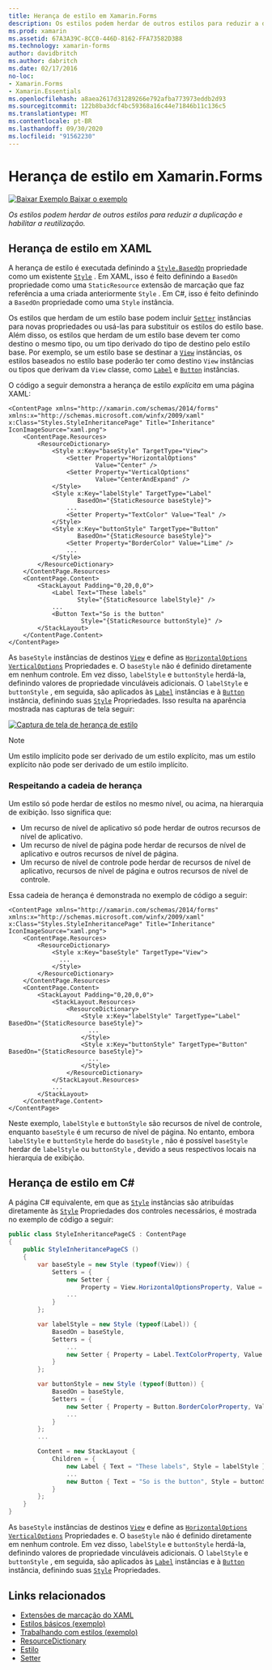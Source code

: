 ```yaml
---
title: Herança de estilo em Xamarin.Forms
description: Os estilos podem herdar de outros estilos para reduzir a duplicação e habilitar a reutilização. Este artigo explica como executar a herança de estilo em um Xamarin.Forms aplicativo.
ms.prod: xamarin
ms.assetid: 67A3A39C-8CC0-446D-8162-FFA73582D3B8
ms.technology: xamarin-forms
author: davidbritch
ms.author: dabritch
ms.date: 02/17/2016
no-loc:
- Xamarin.Forms
- Xamarin.Essentials
ms.openlocfilehash: a8aea2617d31289266e792afba773973eddb2d93
ms.sourcegitcommit: 122b8ba3dcf4bc59368a16c44e71846b11c136c5
ms.translationtype: MT
ms.contentlocale: pt-BR
ms.lasthandoff: 09/30/2020
ms.locfileid: "91562230"
---
```

# <a name="style-inheritance-in-no-locxamarinforms"></a>Herança de estilo em Xamarin.Forms

[![Baixar Exemplo](~/media/shared/download.png) Baixar o exemplo](https://docs.microsoft.com/samples/xamarin/xamarin-forms-samples/userinterface-styles-basicstyles)

_Os estilos podem herdar de outros estilos para reduzir a duplicação e habilitar a reutilização._

## <a name="style-inheritance-in-xaml"></a>Herança de estilo em XAML

A herança de estilo é executada definindo a [`Style.BasedOn`](xref:Xamarin.Forms.Style.BasedOn) propriedade como um existente [`Style`](xref:Xamarin.Forms.Style) . Em XAML, isso é feito definindo a `BasedOn` propriedade como uma `StaticResource` extensão de marcação que faz referência a uma criada anteriormente `Style` . Em C#, isso é feito definindo a `BasedOn` propriedade como uma `Style` instância.

Os estilos que herdam de um estilo base podem incluir [`Setter`](xref:Xamarin.Forms.Setter) instâncias para novas propriedades ou usá-las para substituir os estilos do estilo base. Além disso, os estilos que herdam de um estilo base devem ter como destino o mesmo tipo, ou um tipo derivado do tipo de destino pelo estilo base. Por exemplo, se um estilo base se destinar a [`View`](xref:Xamarin.Forms.View) instâncias, os estilos baseados no estilo base poderão ter como destino `View` instâncias ou tipos que derivam da `View` classe, como [`Label`](xref:Xamarin.Forms.Label) e [`Button`](xref:Xamarin.Forms.Button) instâncias.

O código a seguir demonstra a herança de estilo *explícita* em uma página XAML:

```xaml
<ContentPage xmlns="http://xamarin.com/schemas/2014/forms" xmlns:x="http://schemas.microsoft.com/winfx/2009/xaml" x:Class="Styles.StyleInheritancePage" Title="Inheritance" IconImageSource="xaml.png">
    <ContentPage.Resources>
        <ResourceDictionary>
            <Style x:Key="baseStyle" TargetType="View">
                <Setter Property="HorizontalOptions"
                        Value="Center" />
                <Setter Property="VerticalOptions"
                        Value="CenterAndExpand" />
            </Style>
            <Style x:Key="labelStyle" TargetType="Label"
                   BasedOn="{StaticResource baseStyle}">
                ...
                <Setter Property="TextColor" Value="Teal" />
            </Style>
            <Style x:Key="buttonStyle" TargetType="Button"
                   BasedOn="{StaticResource baseStyle}">
                <Setter Property="BorderColor" Value="Lime" />
                ...
            </Style>
        </ResourceDictionary>
    </ContentPage.Resources>
    <ContentPage.Content>
        <StackLayout Padding="0,20,0,0">
            <Label Text="These labels"
                   Style="{StaticResource labelStyle}" />
            ...
            <Button Text="So is the button"
                    Style="{StaticResource buttonStyle}" />
        </StackLayout>
    </ContentPage.Content>
</ContentPage>
```

As `baseStyle` instâncias de destinos [`View`](xref:Xamarin.Forms.View) e define as [`HorizontalOptions`](xref:Xamarin.Forms.View.HorizontalOptions) [`VerticalOptions`](xref:Xamarin.Forms.View.VerticalOptions) Propriedades e. O `baseStyle` não é definido diretamente em nenhum controle. Em vez disso, `labelStyle` e `buttonStyle` herdá-la, definindo valores de propriedade vinculáveis adicionais. O `labelStyle` e `buttonStyle` , em seguida, são aplicados às [`Label`](xref:Xamarin.Forms.Label) instâncias e à [`Button`](xref:Xamarin.Forms.Button) instância, definindo suas [`Style`](xref:Xamarin.Forms.NavigableElement.Style) Propriedades. Isso resulta na aparência mostrada nas capturas de tela seguir:

[![Captura de tela de herança de estilo](inheritance-images/style-inheritance.png)](inheritance-images/style-inheritance-large.png#lightbox)

> [!NOTE]
> Um estilo implícito pode ser derivado de um estilo explícito, mas um estilo explícito não pode ser derivado de um estilo implícito.

### <a name="respecting-the-inheritance-chain"></a>Respeitando a cadeia de herança

Um estilo só pode herdar de estilos no mesmo nível, ou acima, na hierarquia de exibição. Isso significa que:

- Um recurso de nível de aplicativo só pode herdar de outros recursos de nível de aplicativo.
- Um recurso de nível de página pode herdar de recursos de nível de aplicativo e outros recursos de nível de página.
- Um recurso de nível de controle pode herdar de recursos de nível de aplicativo, recursos de nível de página e outros recursos de nível de controle.

Essa cadeia de herança é demonstrada no exemplo de código a seguir:

```xaml
<ContentPage xmlns="http://xamarin.com/schemas/2014/forms" xmlns:x="http://schemas.microsoft.com/winfx/2009/xaml" x:Class="Styles.StyleInheritancePage" Title="Inheritance" IconImageSource="xaml.png">
    <ContentPage.Resources>
        <ResourceDictionary>
            <Style x:Key="baseStyle" TargetType="View">
              ...
            </Style>
        </ResourceDictionary>
    </ContentPage.Resources>
    <ContentPage.Content>
        <StackLayout Padding="0,20,0,0">
            <StackLayout.Resources>
                <ResourceDictionary>
                    <Style x:Key="labelStyle" TargetType="Label" BasedOn="{StaticResource baseStyle}">
                      ...
                    </Style>
                    <Style x:Key="buttonStyle" TargetType="Button" BasedOn="{StaticResource baseStyle}">
                      ...
                    </Style>
                </ResourceDictionary>
            </StackLayout.Resources>
            ...
        </StackLayout>
    </ContentPage.Content>
</ContentPage>
```

Neste exemplo, `labelStyle` e `buttonStyle` são recursos de nível de controle, enquanto `baseStyle` é um recurso de nível de página. No entanto, embora `labelStyle` e `buttonStyle` herde do `baseStyle` , não é possível `baseStyle` herdar de `labelStyle` ou `buttonStyle` , devido a seus respectivos locais na hierarquia de exibição.

## <a name="style-inheritance-in-c35"></a>Herança de estilo em C&#35;

A página C# equivalente, em que as [`Style`](xref:Xamarin.Forms.Style) instâncias são atribuídas diretamente às [`Style`](xref:Xamarin.Forms.NavigableElement.Style) Propriedades dos controles necessários, é mostrada no exemplo de código a seguir:

```csharp
public class StyleInheritancePageCS : ContentPage
{
    public StyleInheritancePageCS ()
    {
        var baseStyle = new Style (typeof(View)) {
            Setters = {
                new Setter {
                    Property = View.HorizontalOptionsProperty, Value = LayoutOptions.Center    },
                ...
            }
        };

        var labelStyle = new Style (typeof(Label)) {
            BasedOn = baseStyle,
            Setters = {
                ...
                new Setter { Property = Label.TextColorProperty, Value = Color.Teal    }
            }
        };

        var buttonStyle = new Style (typeof(Button)) {
            BasedOn = baseStyle,
            Setters = {
                new Setter { Property = Button.BorderColorProperty, Value =    Color.Lime },
                ...
            }
        };
        ...

        Content = new StackLayout {
            Children = {
                new Label { Text = "These labels", Style = labelStyle },
                ...
                new Button { Text = "So is the button", Style = buttonStyle }
            }
        };
    }
}
```

As `baseStyle` instâncias de destinos [`View`](xref:Xamarin.Forms.View) e define as [`HorizontalOptions`](xref:Xamarin.Forms.View.HorizontalOptions) [`VerticalOptions`](xref:Xamarin.Forms.View.VerticalOptions) Propriedades e. O `baseStyle` não é definido diretamente em nenhum controle. Em vez disso, `labelStyle` e `buttonStyle` herdá-la, definindo valores de propriedade vinculáveis adicionais. O `labelStyle` e `buttonStyle` , em seguida, são aplicados às [`Label`](xref:Xamarin.Forms.Label) instâncias e à [`Button`](xref:Xamarin.Forms.Button) instância, definindo suas [`Style`](xref:Xamarin.Forms.NavigableElement.Style) Propriedades.

## <a name="related-links"></a>Links relacionados

- [Extensões de marcação do XAML](~/xamarin-forms/xaml/xaml-basics/xaml-markup-extensions.md)
- [Estilos básicos (exemplo)](/samples/xamarin/xamarin-forms-samples/userinterface-styles-basicstyles)
- [Trabalhando com estilos (exemplo)](/samples/xamarin/xamarin-forms-samples/workingwithstyles)
- [ResourceDictionary](xref:Xamarin.Forms.ResourceDictionary)
- [Estilo](xref:Xamarin.Forms.Style)
- [Setter](xref:Xamarin.Forms.Setter)